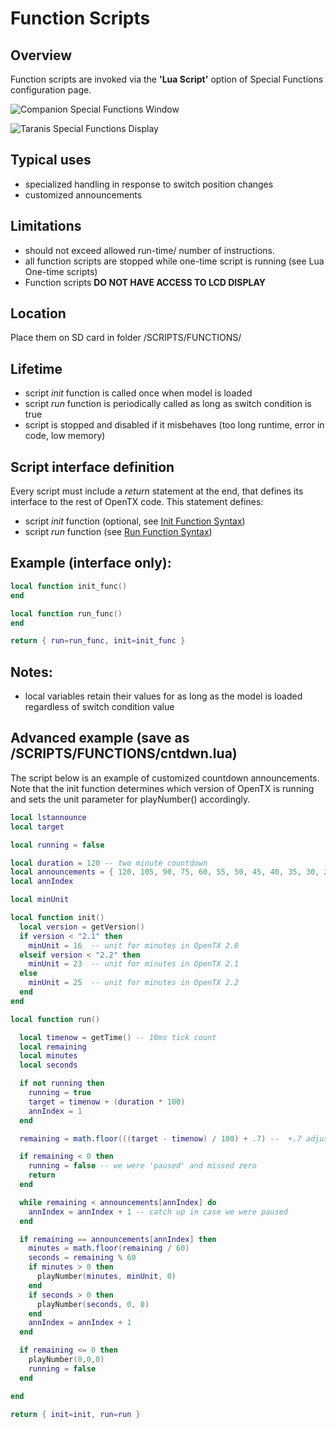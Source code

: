 # Function Scripts

## Overview

Function scripts are invoked via the **'Lua Script'** option of Special Functions configuration page.

![Companion Special Functions Window](https://github.com/opentx/opentx-2-3-lua-reference-guide/tree/0d355d19f1961b689994cf78b84005864d33f9b5/CompanionSpecialFunctions.png)

![Taranis Special Functions Display](https://github.com/opentx/opentx-2-3-lua-reference-guide/tree/0d355d19f1961b689994cf78b84005864d33f9b5/RadioSpecialFunctions.png)

## Typical uses

* specialized handling in response to switch position changes
* customized announcements

## Limitations

* should not exceed allowed run-time/ number of instructions.
* all function scripts are stopped while one-time script is running \(see Lua One-time scripts\)
* Function scripts **DO NOT HAVE ACCESS TO LCD DISPLAY**

## Location

Place them on SD card in folder /SCRIPTS/FUNCTIONS/

## Lifetime

* script _init_ function is called once when model is loaded
* script _run_ function is periodically called as long as switch condition is true
* script is stopped and disabled if it misbehaves \(too long runtime, error in code, low memory\)

## Script interface definition

Every script must include a _return_ statement at the end, that defines its interface to the rest of OpenTX code. This statement defines:

* script _init_ function \(optional, see [Init Function Syntax](https://github.com/opentx/opentx-2-3-lua-reference-guide/tree/0d355d19f1961b689994cf78b84005864d33f9b5/init_function_syntax.md)\)
* script _run_ function \(see [Run Function Syntax](https://github.com/opentx/opentx-2-3-lua-reference-guide/tree/0d355d19f1961b689994cf78b84005864d33f9b5/run_function_syntax.md)\)

## Example \(interface only\):

```lua
local function init_func()
end

local function run_func()
end

return { run=run_func, init=init_func }
```

## Notes:

* local variables retain their values for as long as the model is loaded regardless of switch condition value

## Advanced example \(save as /SCRIPTS/FUNCTIONS/cntdwn.lua\)

The script below is an example of customized countdown announcements. Note that the init function determines which version of OpenTX is running and sets the unit parameter for playNumber\(\) accordingly.

```lua
local lstannounce
local target

local running = false

local duration = 120 -- two minute countdown
local announcements = { 120, 105, 90, 75, 60, 55, 50, 45, 40, 35, 30, 29, 28, 27, 26, 25, 24, 23, 22, 21, 20, 19, 18, 17, 16, 15, 14, 13, 12, 11, 10, 9, 8, 7, 6, 5, 4, 3, 2, 1, 0}
local annIndex

local minUnit

local function init()
  local version = getVersion()
  if version < "2.1" then
    minUnit = 16  -- unit for minutes in OpenTX 2.0
  elseif version < "2.2" then
    minUnit = 23  -- unit for minutes in OpenTX 2.1
  else
    minUnit = 25  -- unit for minutes in OpenTX 2.2
  end
end

local function run()

  local timenow = getTime() -- 10ms tick count
  local remaining
  local minutes
  local seconds

  if not running then
    running = true
    target = timenow + (duration * 100)
    annIndex = 1
  end

  remaining = math.floor(((target - timenow) / 100) + .7) --  +.7 adjust for announcement lag

  if remaining < 0 then
    running = false -- we were 'paused' and missed zero
    return
  end

  while remaining < announcements[annIndex] do
    annIndex = annIndex + 1 -- catch up in case we were paused
  end

  if remaining == announcements[annIndex] then
    minutes = math.floor(remaining / 60)
    seconds = remaining % 60
    if minutes > 0 then
      playNumber(minutes, minUnit, 0)
    end
    if seconds > 0 then
      playNumber(seconds, 0, 0)
    end
    annIndex = annIndex + 1
  end

  if remaining <= 0 then
    playNumber(0,0,0)
    running = false
  end

end

return { init=init, run=run }
```

